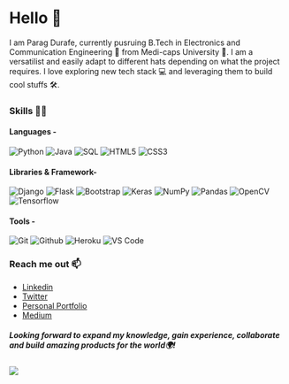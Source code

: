 # Hello 👋

I am Parag Durafe, currently pusruing B.Tech in Electronics and Communication Engineering 📜 from Medi-caps University 🏫.
I am a versatilist and easily adapt to different hats depending on what the project requires. I love exploring new tech stack 💻 and leveraging them to build cool stuffs 🛠️. 

### Skills 👨‍💻

#### Languages -

![Python](https://img.shields.io/badge/-python-%230077B5.svg?&style=for-the-badge&logo=python&logoColor=white)
![Java](https://img.shields.io/badge/-Java-FF1C1C.svg?&style=for-the-badge&logo=Java&logoColor=white)
![SQL](https://img.shields.io/badge/SQL-%230077B5.svg?&style=for-the-badge&logo=SQL&logoColor=white)
![HTML5](https://img.shields.io/badge/-HTML5-%23E44D27?style=for-the-badge&logo=html5&logoColor=ffffff)
![CSS3](https://img.shields.io/badge/-CSS3-%231572B6?style=for-the-badge&logo=css3)

#### Libraries & Framework-

![Django](https://img.shields.io/badge/-Django-013F2A.svg?&style=for-the-badge&logo=Django&logoColor=white)
![Flask](https://img.shields.io/badge/-Flask-000000?style=for-the-badge&logo=Flask&logoColor=ffffff)
![Bootstrap](https://img.shields.io/badge/-Bootstrap-563D7C?style=for-the-badge&logo=bootstrap&logoColor=ffffff)
![Keras](https://img.shields.io/badge/-Keras-FF0000.svg?&style=for-the-badge&logo=Keras&logoColor=white)
![NumPy](https://img.shields.io/badge/-NumPy-6174FF.svg?&style=for-the-badge&logo=NumPy&logoColor=white)
![Pandas](https://img.shields.io/badge/-Pandas-%23000000?style=for-the-badge&logo=Pandas&logoColor=ffffff)
![OpenCV](https://img.shields.io/badge/-OpenCV-%230077B5.svg?style=for-the-badge&logo=OpenCV&logoColor=ffffff)
![Tensorflow](https://img.shields.io/badge/-Tensorflow-%23E44D27?style=for-the-badge&logo=Tensorflow&logoColor=ffffff)

#### Tools -

![Git](https://img.shields.io/badge/-Git-000000?style=for-the-badge&logo=git&logoColor=ffffff)
![Github](https://img.shields.io/badge/-Github-444444?style=for-the-badge&logo=github&logoColor=ffffff)
![Heroku](https://img.shields.io/badge/-Heroku-480048.svg?&style=for-the-badge&logo=Heroku&logoColor=white)
![VS Code](http://img.shields.io/badge/-VS%20Code-007ACC?style=for-the-badge&logo=visual-studio-code&logoColor=ffffff)

### Reach me out 📫

- <a href="https://www.linkedin.com/in/parag-durafe-b991b1191/"> Linkedin </a> <br>
- <a href="https://twitter.com/ParagDurafe"> Twitter </a> <br>
- <a href="https://paragdurafe.vercel.app/"> Personal Portfolio </a> <br>
- <a href="https://medium.com/@paragdurafe"> Medium </a>

##### Looking forward to expand my knowledge, gain experience, collaborate and build amazing products for the world🌍!

<!-- #### Currently open for full-time/intern job roles in Python, Machine Learning, AI, Computer Vision and Deep Learning -->


![](https://komarev.com/ghpvc/?username=ParagD25)
